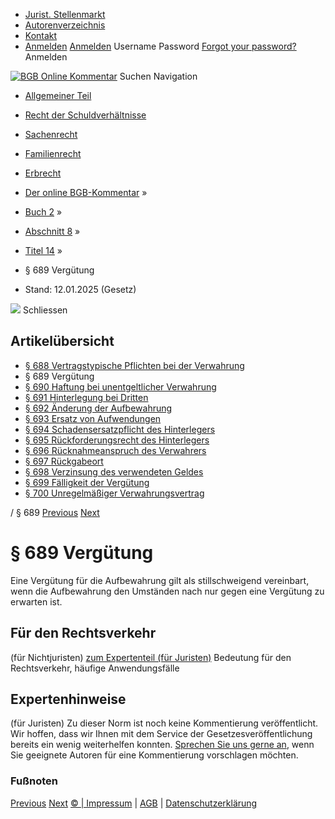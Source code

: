   * [Jurist. Stellenmarkt](https://bgb.kommentar.de/Buch-2/Abschnitt-8/Titel-14/</job-board> "Jurist. Stellenmarkt")
  * [Autorenverzeichnis](https://bgb.kommentar.de/Buch-2/Abschnitt-8/Titel-14/</Autorenverzeichnis> "Autorenverzeichnis")
  * [Kontakt](https://bgb.kommentar.de/Buch-2/Abschnitt-8/Titel-14/</Kontakt>)
  * [Anmelden](https://bgb.kommentar.de/Buch-2/Abschnitt-8/Titel-14/<#login> "show login form") [Anmelden](https://bgb.kommentar.de/Buch-2/Abschnitt-8/Titel-14/<#> "hide login form") Username Password
[Forgot your password?](https://bgb.kommentar.de/Buch-2/Abschnitt-8/Titel-14/</user/forgotpassword>) Anmelden 


[![BGB Online Kommentar](https://bgb.kommentar.de/extension/bgb/design/bgb/images/logo.png)](https://bgb.kommentar.de/Buch-2/Abschnitt-8/Titel-14/</> "BGB Online Kommentar")
Suchen
Navigation
  * [Allgemeiner Teil](https://bgb.kommentar.de/Buch-2/Abschnitt-8/Titel-14/</Buch-1>)
  * [Recht der Schuldverhältnisse](https://bgb.kommentar.de/Buch-2/Abschnitt-8/Titel-14/</Buch-2>)
  * [Sachenrecht](https://bgb.kommentar.de/Buch-2/Abschnitt-8/Titel-14/</Buch-3>)
  * [Familienrecht](https://bgb.kommentar.de/Buch-2/Abschnitt-8/Titel-14/</Buch-4>)
  * [Erbrecht](https://bgb.kommentar.de/Buch-2/Abschnitt-8/Titel-14/</Buch-5>)


  * [Der online BGB-Kommentar](https://bgb.kommentar.de/Buch-2/Abschnitt-8/Titel-14/</>) »
  * [Buch 2](https://bgb.kommentar.de/Buch-2/Abschnitt-8/Titel-14/</Buch-2>) »
  * [Abschnitt 8](https://bgb.kommentar.de/Buch-2/Abschnitt-8/Titel-14/</Buch-2/Abschnitt-8>) »
  * [Titel 14](https://bgb.kommentar.de/Buch-2/Abschnitt-8/Titel-14/</Buch-2/Abschnitt-8/Titel-14>) »
  * § 689 Vergütung 
  * Stand: 12.01.2025 (Gesetz) 


![](https://vg01.met.vgwort.de/na/1c9909529ead4f509072c06d9081a7d5)
Schliessen 
## Artikelübersicht
  * [ § 688 Vertragstypische Pflichten bei der Verwahrung ](https://bgb.kommentar.de/Buch-2/Abschnitt-8/Titel-14/</Buch-2/Abschnitt-8/Titel-14/Vertragstypische-Pflichten-bei-der-Verwahrung>)
  * § 689 Vergütung 
  * [ § 690 Haftung bei unentgeltlicher Verwahrung ](https://bgb.kommentar.de/Buch-2/Abschnitt-8/Titel-14/</Buch-2/Abschnitt-8/Titel-14/Haftung-bei-unentgeltlicher-Verwahrung>)
  * [ § 691 Hinterlegung bei Dritten ](https://bgb.kommentar.de/Buch-2/Abschnitt-8/Titel-14/</Buch-2/Abschnitt-8/Titel-14/Hinterlegung-bei-Dritten>)
  * [ § 692 Änderung der Aufbewahrung ](https://bgb.kommentar.de/Buch-2/Abschnitt-8/Titel-14/</Buch-2/Abschnitt-8/Titel-14/Aenderung-der-Aufbewahrung>)
  * [ § 693 Ersatz von Aufwendungen ](https://bgb.kommentar.de/Buch-2/Abschnitt-8/Titel-14/</Buch-2/Abschnitt-8/Titel-14/Ersatz-von-Aufwendungen>)
  * [ § 694 Schadensersatzpflicht des Hinterlegers ](https://bgb.kommentar.de/Buch-2/Abschnitt-8/Titel-14/</Buch-2/Abschnitt-8/Titel-14/Schadensersatzpflicht-des-Hinterlegers>)
  * [ § 695 Rückforderungsrecht des Hinterlegers ](https://bgb.kommentar.de/Buch-2/Abschnitt-8/Titel-14/</Buch-2/Abschnitt-8/Titel-14/Rueckforderungsrecht-des-Hinterlegers>)
  * [ § 696 Rücknahmeanspruch des Verwahrers ](https://bgb.kommentar.de/Buch-2/Abschnitt-8/Titel-14/</Buch-2/Abschnitt-8/Titel-14/Ruecknahmeanspruch-des-Verwahrers>)
  * [ § 697 Rückgabeort ](https://bgb.kommentar.de/Buch-2/Abschnitt-8/Titel-14/</Buch-2/Abschnitt-8/Titel-14/Rueckgabeort>)
  * [ § 698 Verzinsung des verwendeten Geldes ](https://bgb.kommentar.de/Buch-2/Abschnitt-8/Titel-14/</Buch-2/Abschnitt-8/Titel-14/Verzinsung-des-verwendeten-Geldes>)
  * [ § 699 Fälligkeit der Vergütung ](https://bgb.kommentar.de/Buch-2/Abschnitt-8/Titel-14/</Buch-2/Abschnitt-8/Titel-14/Faelligkeit-der-Verguetung>)
  * [ § 700 Unregelmäßiger Verwahrungsvertrag ](https://bgb.kommentar.de/Buch-2/Abschnitt-8/Titel-14/</Buch-2/Abschnitt-8/Titel-14/Unregelmaessiger-Verwahrungsvertrag>)


/ § 689 
[Previous](https://bgb.kommentar.de/Buch-2/Abschnitt-8/Titel-14/</Buch-2/Abschnitt-8/Titel-14/Vertragstypische-Pflichten-bei-der-Verwahrung> "§ 688 Vertragstypische Pflichten bei der Verwahrung") [Next](https://bgb.kommentar.de/Buch-2/Abschnitt-8/Titel-14/</Buch-2/Abschnitt-8/Titel-14/Haftung-bei-unentgeltlicher-Verwahrung> "§ 690 Haftung bei unentgeltlicher Verwahrung")
# § 689 Vergütung
Eine Vergütung für die Aufbewahrung gilt als stillschweigend vereinbart, wenn die Aufbewahrung den Umständen nach nur gegen eine Vergütung zu erwarten ist.
## Für den Rechtsverkehr 
(für Nichtjuristen)
[zum Expertenteil (für Juristen)](https://bgb.kommentar.de/Buch-2/Abschnitt-8/Titel-14/<#expertenhinweise>)
Bedeutung für den Rechtsverkehr, häufige Anwendungsfälle
## Expertenhinweise
(für Juristen)
Zu dieser Norm ist noch keine Kommentierung veröffentlicht. Wir hoffen, dass wir Ihnen mit dem Service der Gesetzesveröffentlichung bereits ein wenig weiterhelfen konnten. [Sprechen Sie uns gerne an](https://bgb.kommentar.de/Buch-2/Abschnitt-8/Titel-14/</Kontakt>), wenn Sie geeignete Autoren für eine Kommentierung vorschlagen möchten. 
### Fußnoten
[Previous](https://bgb.kommentar.de/Buch-2/Abschnitt-8/Titel-14/</Buch-2/Abschnitt-8/Titel-14/Vertragstypische-Pflichten-bei-der-Verwahrung> "§ 688 Vertragstypische Pflichten bei der Verwahrung") [Next](https://bgb.kommentar.de/Buch-2/Abschnitt-8/Titel-14/</Buch-2/Abschnitt-8/Titel-14/Haftung-bei-unentgeltlicher-Verwahrung> "§ 690 Haftung bei unentgeltlicher Verwahrung")
[© | Impressum](https://bgb.kommentar.de/Buch-2/Abschnitt-8/Titel-14/</Kontakt>) | [AGB](https://bgb.kommentar.de/Buch-2/Abschnitt-8/Titel-14/</AGB>) | [Datenschutzerklärung](https://bgb.kommentar.de/Buch-2/Abschnitt-8/Titel-14/</Datenschutzerklaerung-fuer-Leser>)
